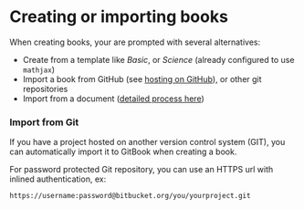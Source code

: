 # Creating or importing books

When creating books, your are prompted with several alternatives:

- Create from a template like _Basic_, or _Science_ (already configured to use `mathjax`)
- Import a book from GitHub (see [hosting on GitHub](../github.md#importing-from-an-existing-github-repository)), or other git repositories
- Import from a document ([detailed process here](import-documents.md))

### Import from Git

If you have a project hosted on another version control system (GIT), you can automatically import it to GitBook when creating a book.

For password protected Git repository, you can use an HTTPS url with inlined authentication, ex:

```
https://username:password@bitbucket.org/you/yourproject.git
```

